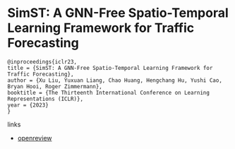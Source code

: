# SimST: A GNN-Free Spatio-Temporal Learning Framework for Traffic Forecasting

```
@inproceedings{iclr23,
title = {SimST: A GNN-Free Spatio-Temporal Learning Framework for Traffic Forecasting},
author = {Xu Liu, Yuxuan Liang, Chao Huang, Hengchang Hu, Yushi Cao, Bryan Hooi, Roger Zimmermann},
booktitle = {The Thirteenth International Conference on Learning Representations (ICLR)},
year = {2023}
}
```

links
- [openreview](https://openreview.net/forum?id=2ppuWD3dkie)
